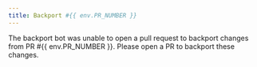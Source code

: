 ```yaml
---
title: Backport #{{ env.PR_NUMBER }}
---
```


The backport bot was unable to open a pull request to backport changes from PR #{{ env.PR_NUMBER }}. Please open a PR to backport these changes.
